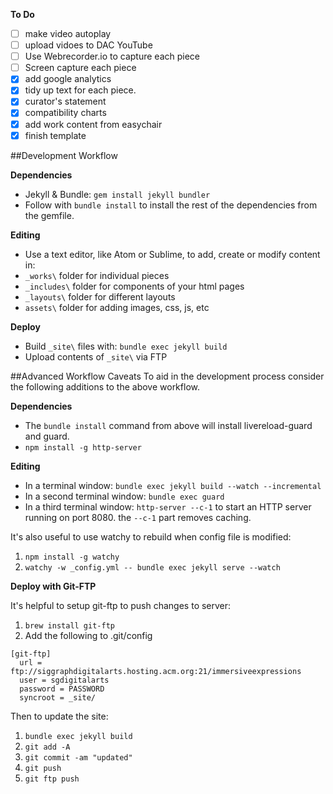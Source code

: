 **To Do**
- [ ] make video autoplay
- [ ] upload vidoes to DAC YouTube
- [ ] Use Webrecorder.io to capture each piece
- [ ] Screen capture each piece
- [x] add google analytics
- [x] tidy up text for each piece. 
- [x] curator's statement
- [x] compatibility charts  
- [x] add work content from easychair
- [x] finish template

##Development Workflow

**Dependencies**
- Jekyll & Bundle: `gem install jekyll bundler`
- Follow with `bundle install` to install the rest of the dependencies from the gemfile.

**Editing**
- Use a text editor, like Atom or Sublime, to add, create or modify content in: 
- `_works\` folder for individual pieces
- `_includes\` folder for components of your html pages
- `_layouts\` folder for different layouts 
- `assets\` folder for adding images, css, js, etc

**Deploy**
- Build `_site\` files with: `bundle exec jekyll build`
- Upload contents of `_site\` via FTP

##Advanced Workflow Caveats
To aid in the development process consider the following additions to the above workflow.

**Dependencies**
- The `bundle install` command from above will install livereload-guard and guard.
- `npm install -g http-server`

**Editing**
- In a terminal window: `bundle exec jekyll build --watch --incremental`
- In a second terminal window: `bundle exec guard`
- In a third terminal window: `http-server --c-1` to start an HTTP server running on port 8080. the `--c-1` part removes caching.

It's also useful to use watchy to rebuild when config file is modified: 
1. `npm install -g watchy`
2. `watchy -w _config.yml -- bundle exec jekyll serve --watch`

**Deploy with Git-FTP**

It's helpful to setup git-ftp to push changes to server:

1. `brew install git-ftp`
2. Add the following to .git/config

```
[git-ftp]
  url = ftp://siggraphdigitalarts.hosting.acm.org:21/immersiveexpressions
  user = sgdigitalarts
  password = PASSWORD
  syncroot = _site/
```

Then to update the site:

1. `bundle exec jekyll build`
2. `git add -A`
3. `git commit -am "updated"`
4. `git push`
5. `git ftp push`

